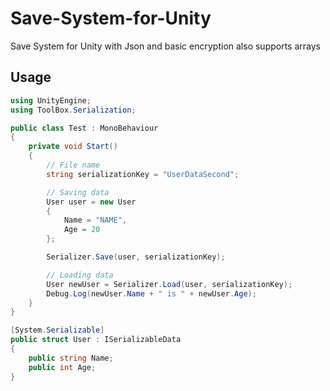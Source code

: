# Save-System-for-Unity
Save System for Unity with Json and basic encryption also supports arrays

## Usage
```csharp
using UnityEngine;
using ToolBox.Serialization;

public class Test : MonoBehaviour
{
	private void Start()
	{
		// File name
		string serializationKey = "UserDataSecond";

		// Saving data
		User user = new User
		{
			Name = "NAME",
			Age = 20
		};

		Serializer.Save(user, serializationKey);

		// Loading data
		User newUser = Serializer.Load(user, serializationKey);
		Debug.Log(newUser.Name + " is " + newUser.Age);
	}
}

[System.Serializable]
public struct User : ISerializableData
{
	public string Name;
	public int Age;
}

```
